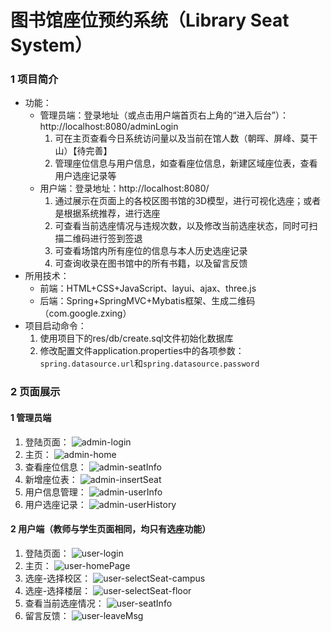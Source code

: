 # 图书馆座位预约系统（Library Seat System）
### 1 项目简介
- 功能：
    - 管理员端：登录地址（或点击用户端首页右上角的“进入后台”）：http://localhost:8080/adminLogin
        1. 可在主页查看今日系统访问量以及当前在馆人数（朝晖、屏峰、莫干山）【待完善】
        2. 管理座位信息与用户信息，如查看座位信息，新建区域座位表，查看用户选座记录等
    - 用户端：登录地址：http://localhost:8080/
        1. 通过展示在页面上的各校区图书馆的3D模型，进行可视化选座；或者是根据系统推荐，进行选座
        2. 可查看当前选座情况与违规次数，以及修改当前选座状态，同时可扫描二维码进行签到签退
        3. 可查看场馆内所有座位的信息与本人历史选座记录
        4. 可查询收录在图书馆中的所有书籍，以及留言反馈
- 所用技术：
	- 前端：HTML+CSS+JavaScript、layui、ajax、three.js
	- 后端：Spring+SpringMVC+Mybatis框架、生成二维码（com.google.zxing）
- 项目启动命令：
    1. 使用项目下的res/db/create.sql文件初始化数据库
    2. 修改配置文件application.properties中的各项参数：`spring.datasource.url`和`spring.datasource.password`
### 2 页面展示
#### 1 管理员端
1. 登陆页面：
    ![admin-login](/res/img/admin_login.jpg)
2. 主页：
    ![admin-home](/res/img/admin_homePage.jpg)
3. 查看座位信息：
    ![admin-seatInfo](/res/img/admin_seatInfo.jpg)
4. 新增座位表：
    ![admin-insertSeat](/res/img/admin_insertSeat.jpg)
5. 用户信息管理：
    ![admin-userInfo](/res/img/admin_userInfo.jpg)
6. 用户选座记录：
    ![admin-userHistory](/res/img/admin_userHistory.jpg)
#### 2 用户端（教师与学生页面相同，均只有选座功能）
1. 登陆页面：
    ![user-login](/res/img/index.jpg)
2. 主页：
    ![user-homePage](/res/img/user_homePage.jpg)
3. 选座-选择校区：
    ![user-selectSeat-campus](/res/img/user_selectSeat_campus.jpg)
4. 选座-选择楼层：
    ![user-selectSeat-floor](/res/img/user_selectSeat_floor.jpg)
5. 查看当前选座情况：
    ![user-seatInfo](/res/img/user_seatInfo.jpg)
6. 留言反馈：
    ![user-leaveMsg](/res/img/user_leaveMsg.jpg)
